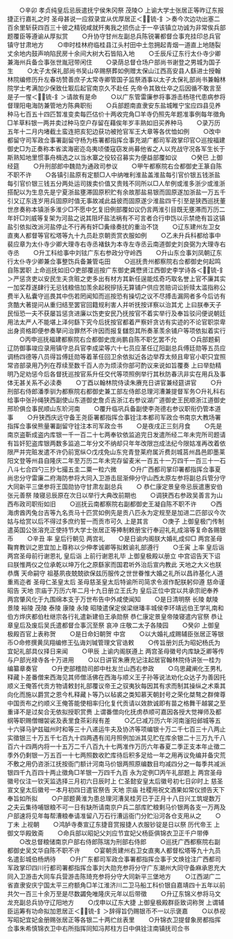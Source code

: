 <!-- { "loadSidebar": true } -->
　　○辛卯  孝贞纯皇后忌辰遣抚宁侯朱冈祭  茂陵○  上谕大学士张居正等昨辽东报捷正行嘉礼之时  圣母甚说一应叙录宜从优厚居正＜锍-釒＞奏今次边功出塞二百余里斩获四百三十彼之精锐咸就歼夷我之损伤止于一卒该镇立功诚为非常俟兵部题覆臣等遵谕从厚拟赏
　　○升协守甘州左副总兵陈锐署都督佥事充挂印总兵官镇守甘肃地方
　　○申时桂林府临桂县江头村田中土忽拥起青烟一道直上地随裂丈余地内鼓声响陷民房十余间大树大石皆陷入地
　　○壬辰斥辽东行太仆寺少卿兼海州兵备佥事张世胤冠带闲住
　　○录荫总督仓场户部尚书谢登之男城为国子生
　　○太子太保礼部尚书吴山卒赐祭葬如例赠太保山江西高安县人繇进士授翰林院编修历升左春坊赞善庶子太常寺卿管国子监祭酒事以太子太保礼部尚书兼翰林院学士考满加少保致仕冣后起官南京久不赴任  先帝令其致仕卒之后因循不敢言至是子一惺＜锍-釒＞请故有是命
　　○以广东管雷廉参将事游击杨瑄代患病参将督理阳电海防兼管地方陈典职衔
　　○兵部题南直隶安东盐城睢宁宝应四县见养种马七百五十四匹暂准变卖每匹估价十两收完角□羊寺仍照先年题准事例每年徵角□羊草料银一两并卖过种马空户存留在藉俟年岁丰熟如旧买养种马
　　○录万历五年十二月内堵截土蛮连把亥犯边获功被抢官军王大章等各优恤如例
　　○改中都留守司军政佥事署副留守杨为栋署都指挥佥事充湖广都司军政掌印官○巡按福建御史□为正奏称本省滨海密迩岛夷顷倭寇窃发尚募他省之人以充战守况各军生长于斯熟知地里惯事舟楫选之以当水寨之役较召募实为便益部覆如议
　　○癸巳  上御经筵
　　○升刑部郎中魏勋为通政司参议
　　○甲午都察院右佥都御史王篆自陈不职不许
　　○各镇引盐原有定额□人中纳唯利淮盐盖淮盐每引官价银五钱浙盐每引官价银三钱五分两处运司拨卖价值又贵贱不同所以□人牟例或淮多浙少或淮浙搭配以为生息先是宁夏浙盐壅滞固原积贮有余故那盐易银而固原遂加浙盐一万五千引又辽东连岁用兵固原时值无事故减此益彼而固原遂少淮盐四千引至是狭西巡抚董世彦奏称本镇浙多淮少□不愿中乞复旧例部覆如议仍言两淮引目既无壅滞而万历二年奸□刘威等复架为河盐之说其阻坏盐法祸有不可言者合行申饬以示禁绝有旨这镇盐引依拟改派河盐停止不行再有奸□夤缘奏扰的重治不饶
　　○辽东建州左卫女直夷人都督等官松塔等九十九员赴京朝贡赏衣服如例
　　○乙未升兵科都给事中裴应章为太仆寺少卿大理寺右寺丞褚鈇为本寺左寺丞云南道御史刘良弼为大理寺右寺丞
　　○升工科给事中刘铉广东右参政分守岭西
　　○升山东佥事刘凤朝辽东行太仆寺少卿兼佥事整饬兵备兼管屯田
　　○巡抚贵州都察院右佥都御史何起鸣自陈罢职  上命巡抚如旧○吏部覆巡按广东御史龚懋贤江西御史李学诗各＜锍-釒＞严惩贪吏以安民生夫贪赃之吏多出有材方其新任逞能炫奇巧取名誉上官不廉其实一加奖荐遂肆行无忌钱粮倍加羡余起税摉括无算铺户供应苦赔词讼折赎太滥指称公费半入私囊守巡畏其中伤若罔闻知而巡按恐有操切之议不尽搏击漏网者多今后访有贪酷大著提问从重归结至罢官回籍规利害人并听抚按详察以治其尤  上曰朕奉天子民恒恐一夫不获屡旨惩贪进廉以饬吏安民乃抚按官不着实举行及奉旨驳问便说朝廷用法太严人不能堪上泽何繇下究今后抚按官都着严察奸贪访有实迹的不论官职崇卑出身资格即便参奏拏问治罪然不许因而报复讎怨其所奏革羡余铺户等项依拟着实行
　　○丙申巡抚福建都察院右佥都御史庞尚鹏自陈不职乞罢不允
　　○兵部题蓟辽防御事竣应录用镇守总兵官李成梁等六十七员应革任辽阳副总兵傅廷勋等五员应调杨四德等八员得旨傅廷勋等着革任回卫余依拟近各边举荐太频且卑官小职只宜照常咨部录用乃列在荐续至数千百人亦为烦渎你部可酌议来说如旨覆奏  上曰举劾精明乃足劝惩今后各督抚巡按官系升任交代等项照例举行其秋防春汛非实在用兵及事体无甚关系不必渎奏
　　○丁酉以翰林院侍读朱赓充日讲官兼经筵讲官
　　○升刑部右侍郎潘季驯为都察院右都御史兼工部左侍郎总理河漕兼提督军务○升礼科右给事中张孙绳狭西副使山东道御史詹贞吉浙江右参议湖广道御史王民顺浙江道御史邢玠俱佥事民顺山东玠河南
　　○覆升临巩兵备副使李尧德右参议职衔仍管本道事
　　○升狭西庆远守备王尧臣署都指挥佥事铨注本都司军政佥书南京大教场署指挥佥事侯熊量署副留守铨注本司军政佥书
　　○是夜戌正三刻月食
　　○先是南京盗靳成盗内库银一千一百二十七两奉钦依监追完日发遣所经二年未完所司题请有旨奸犯盗库银两数多监追二年分文不纳却只年年改限岂成法纪今限姑准再改着依限严并完赃发遣不许仍前宽纵○戊戌免山东兖青登莱府属沂费剡城莒州昌邑即墨莱阳文登等州县自隆庆二年至万历二年未完存留麦米一百五十一万四千一百三十一石八斗七合四勺三抄七撮五圭二粟一粒六微
　　○升广西都司掌印署都指挥佥事夏尚忠分守雷廉二府海防参将大同入卫游击屈渐伸分守山西太原左参将副总兵管分守大同新平三堡参将王国勋协守甘肃左副总兵
　　○  恭仁康定景皇帝忌辰遣惠安伯张元善祭  陵寝忌辰原在次日以举行大典改前期也
　　○调狭西右参政吴善言为山西布政司职衔如旧
　　○巡抚云南都察院右副都御史王凝自陈不职不许
　　○西海虏酋丙兔台吉等九名贡马十匹赏如例先是贡八匹永为定规至是加进二匹部议今次姑与给赏以后不得过多庶约誓一而贡市可久  上是其言
　　○庚子  上御皇极门传制遣英国公张溶充正使持节大学士张居正等捧制敕册宝行奉迎礼礼成溶等复命各赐银币
　　○辛丑  率  皇后行朝见  两宫礼
　　○是日谕内阁朕大婚礼成仰□  两宫圣母鞠育教训之恩宜加上尊称以少伸孝诚卿等拟敕谕礼部遵行
　　○壬寅  上率  皇后诣  两宫圣母前行谢恩礼  皇后诣  上前行谢恩礼毕  上御皇极殿以册立  中宫诏告天下诏曰朕惟两仪之位承乾以坤万化之原繇家而国君听外治后宣内教此  天地之大义也朕恭膺  天命嗣守  祖基夙夜兢兢欲保兹历服传之世世眷惟大婚之礼所以昌祚基化人道重焉迩者  圣母仁圣皇太后  圣母慈圣皇太后特谕所司简求令淑作配朕躬仰遵  慈命谨昭告  天地  宗庙于万历六年二月十九日册立王氏为  皇后正位中宫以共承宗祀奉养  两宫肇风化于九围绵本支于万世布告中外咸使闻知
　　○是日清明祭  长陵  献陵  景陵  裕陵  茂陵  泰陵  康陵  永陵  昭陵遣保定侯梁继璠丰城侯李环靖远伯王学礼南和伯方烨庆都伯杜继宗各行礼遣新建伯王承勋祭  恭仁康定景皇帝陵寝遣内官祭  恭让章皇后及废后吴氏遣都督佥事沉至祭  哀冲  庄敬二太子各陵园
　　○癸卯  上御皇极殿百官上表称贺
　　○是日命妇朝贺  中宫
　　○以大婚礼成赐辅臣张居正等银币○命修撰黄凤翔编修王弘诲刘瑊管理文官诰敕
　　○传旨册刘氏为昭妃杨氏为宜妃礼部具仪择日来闻
　　○甲辰  上谕内阁朕遵上  两宫圣母徽号内库缺乏卿等传与户部光禄寺各十万进用
　　○以日讲官朱赓充记注起居官翰林院侍讲张一桂为编纂章奏官
　　○升吏部稽勋司郎中杜友兰山西右参政
　　○乌思藏阐化王男札释藏卜差番僧来西海见其师僧活佛在西海与顺义王子孙等说法劝化众达子为善因托顺义王俺答代贡方物请敕封礼部覆议帝王之驭夷狄每因其有求而制其操纵之术乘其向化而施以爵赏之恩今札释藏卜等乃以毡裘之类知慕天朝封号之荣化桀骜之群俾尊中国贡布之约顺义王俺答能使相率归化复代贡请以效款诚即有苗之格舞干越裳之至重译不是过矣合无依拟授职赏赉  上谓番僧向化抚虏恭顺可嘉因各授大觉禅师及都纲等职赐僧帽袈裟及表里食茶彩叚有差
　　○乙巳减万历六年河南滏阳邺城等五十六驿马驴兹磁州时和等三十八递运牛夫及协济等项编银十万二千七百三十八两止实徵银三十万五千七百九十四两遇有闰月照例加派其见贮在库余银二十三万九千八百六十四两内将一十五万二千八百九十七两准作万历六年春夏二季正支本年止徵二季外仍剩银一万五百一十七两照数收贮库待后积多足给一年之用再议免编并备灾荒不敷之用仍咨浙江抚按衙门额计河南马价银两照原编数目均减四分之一每季共减派银四千九百四十两止徵角□羊银一万四千九百  永为定例□丙午礼部题上  两宫圣母徽号仪注一钦天监选择三月初六日辰时上  仁圣懿安皇太后徽号初七日卯时上  慈圣宣文皇太后徽号一本月初四日遣官祭告  天地  宗庙  社稷用祝文酒果如常仪颁告天下奉旨如所拟
　　○户部题黄淮为患总理河漕吴桂芳已于正月十八日兴工筑堤数万之夫云集待哺银粮不可一日有缺所请南京户兵二部库贮粮剩马价银两各支一万两及户部速将见年每帮漕粮奉请准留八万石行漕运衙门分贮沿河各仓支用从之
　　○丁未  上视朝
　　○鸿胪寺奏宣辽东捷音赏报捷人衣服钞锭是日以祭  历代帝王  上御文华殿致斋
　　○命兵部以昭妃父刘应节宜妃父杨臣俱锦衣卫正千户带俸
　　○改总督粮储南京户部右侍郎陈瑞为刑部右侍郎
　　○巡抚广西都察院右副都御史吴文华自陈不职不许
　　○宴朝贡建州右卫女直夷人都督松塔等九十九员名遣彭城伯杨炳待
　　○升广东都司军政佥事署都指挥佥事于文焕铨注广西都司军政掌印四川行都司署都指挥佥事刘大勋充参将分守广东潮州大同守备麻承恩充大同入卫游击大同车兵营游击陈琦充参将分守大同新平三堡地方
　　○江西湖广二省直隶安庆宁国太平三府额角□羊江淮济川二卫马船工科价银自嘉靖四十五年以前共欠一百三十余万至是尽数蠲免唯隆庆元年以后带徵
　　○升辽东锦义参将马文龙充副总兵协守辽阳地方
　　○戊申以辽东大捷  上御皇极殿群臣致词称贺  上谓辅臣运筹有功命拟加恩居正＜锍-釒＞辞得旨仍赐银币不一以示褒嘉
　　○以恭视写昭妃宜妃金册赐张居正等各银二十两纻丝表里
　　○升锦衣卫提督象房都指挥佥事朱希慎锦衣卫中右所指挥同知冯邦柱方日中俱铨注南镇抚司佥书
